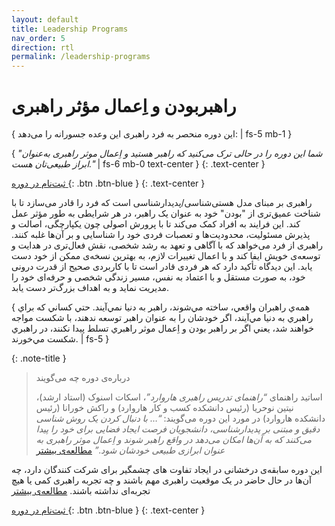 ```yaml
---
layout: default
title: Leadership Programs
nav_order: 5
direction: rtl
permalink: /leadership-programs
---
```


# راهبربودن و اِعمال مؤثر راهبری 
{ این دوره منحصر به فرد راهبری این وعده جسورانه را می‌دهد: | fs-5 mb-1 }

{ _"شما این دوره را در حالی ‌ترک می‌کنید که راهبر هستید و اِعمال موثر راهبری به‌عنوان ابراز طبیعی‌تان هست."_ | fs-6 mb-0 text-center }
{: .text-center }

[ ثبت‌نام در دوره ](./leadership-programs/upcoming-courses){: .btn .btn-blue }
{: .text-center }

راهبری بر مبنای مدل هستی‌شناسی/پدیدارشناسی است که فرد را قادر می‌سازد تا با شناخت عمیق‌تری از "بودن" خود به عنوان یک راهبر، در هر شرایطی به طور مؤثر عمل کند. این فرایند به افراد کمک می‌کند تا با پرورش اصولی چون یکپارچگی، اصالت و پذیرش مسئولیت، محدودیت‌ها و تعصبات فردی خود را شناسایی و بر آن‌ها غلبه کنند. راهبری از فرد می‌خواهد که با آگاهی و تعهد به رشد شخصی، نقش فعال‌تری در هدایت و توسعه‌ی خویش ایفا کند و با اعمال تغییرات لازم، به بهترین نسخه‌ی ممکن از خود دست یابد. این دیدگاه تأکید دارد که هر فردی قادر است تا با کاربردی صحیح از قدرت درونی خود، به صورت مستقل و با اعتماد به نفس، مسیر زندگی شخصی و حرفه‌ای خود را مدیریت نماید و به اهداف بزرگ‌تر دست یابد.

{ همه‌ي راهبران واقعي، ساخته مي‌شوند، راهبر به دنيا نمي‌آيند. حتي كساني كه براي راهبري به دنيا مي‌آيند، اگر خودشان را به عنوان راهبر توسعه ندهند، با شكست مواجه خواهند شد، يعني اگر بر راهبر بودن و اِعمال موثر راهبري تسلط پيدا نكنند، در راهبري شكست مي‌خورند. | fs-5 }

{: .note-title }
> درباره‌ی دوره چه می‌گویند
> 
> اساتید راهنمای _“راهنمای تدریس راهبری هاروارد”_، اسکات اسنوک (استاد ارشد)، نیتین نوحریا (رئیس دانشکده کسب و کار هاروارد) و راکش خورانا (رئیس دانشکده هاروارد) در مورد این دوره می‌گویند: _“… با دنبال کردن یک روش شناسی دقیق و مبتنی بر پدیدارشناسی، دانشجویان فرصت ایجاد فضایی برای خود را پیدا می‌کنند که به آن‌ها امکان می‌دهد در واقع راهبر شوند و اِعمال موثر راهبری به عنوان ابرازی طبیعی خودشان شود.”_ [مطالعه‌ی بیشتر](./leadership-programs/crucibles-of-leadership)


این دوره سابقه‌ی درخشانی در ایجاد تفاوت های چشمگیر برای شرکت کنندگان دارد، چه آن‌ها در حال حاضر در یک موقعیت راهبری مهم باشند و چه تجربه راهبری کمی یا هیچ تجربه‌ای نداشته باشند. [مطالعه‌ی بیشتر](./leadership-programs/a-new-model-of-leadership)

[ ثبت‌نام در دوره ](./leadership-programs/upcoming-courses){: .btn .btn-blue }
{: .text-center }
